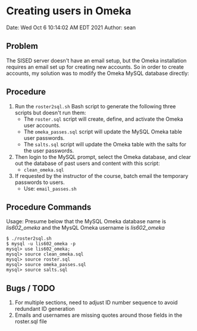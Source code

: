 # Creating users in Omeka

Date: Wed Oct  6 10:14:02 AM EDT 2021
Author: sean

## Problem

The SISED server doesn't have an email setup, but the Omeka installation
requires an email set up for creating new accounts. So in order to create
accounts, my solution was to modify the Omeka MySQL database directly:

## Procedure 

1. Run the ``roster2sql.sh`` Bash script to generate the following three scripts but doesn't run them:
    * The ``roster.sql`` script will create, define, and activate the Omeka user accounts.
    * The ``omeka_passes.sql`` script will update the MySQL Omeka table user passwords.
    * The ``salts.sql`` script will update the Omeka table with the salts for the user passwords.
1. Then login to the MySQL prompt, select the Omeka database, and clear out the
   database of past users and content with this script:
    * ``clean_omeka.sql``
5. If requested by the instructor of the course, batch email the temporary passwords to users.
    * Use: ``email_passes.sh``


## Procedure Commands 

Usage: Presume below that the MySQL Omeka database name is *lis602_omeka* and
the MysQL Omeka username is *lis602_omeka*

```
$ ./roster2sql.sh
$ mysql -u lis602_omeka -p
mysql> use lis602_omeka;
mysql> source clean_omeka.sql 
mysql> source roster.sql
mysql> source omeka_passes.sql
mysql> source salts.sql
```

## Bugs / TODO

1. For multiple sections, need to adjust ID number sequence to avoid redundant ID generation
2. Emails and usernames are missing quotes around those fields in the roster.sql file

